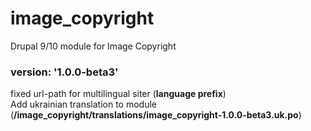 # image_copyright
Drupal 9/10 module for Image Copyright

### version: '1.0.0-beta3'
fixed url-path for multilingual siter (**language prefix**)  
Add ukrainian translation to module (**/image_copyright/translations/image_copyright-1.0.0-beta3.uk.po**)
